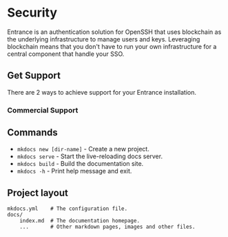 # Security

Entrance is an authentication solution for OpenSSH that  uses blockchain as the
underlying infrastructure to manage users and keys. Leveraging
blockchain means that you don't have to run your own
infrastructure for a central component that handle your SSO.

## Get Support

There are 2 ways to achieve support for your Entrance installation.

### Commercial Support

## Commands

* `mkdocs new [dir-name]` - Create a new project.
* `mkdocs serve` - Start the live-reloading docs server.
* `mkdocs build` - Build the documentation site.
* `mkdocs -h` - Print help message and exit.

## Project layout

    mkdocs.yml    # The configuration file.
    docs/
        index.md  # The documentation homepage.
        ...       # Other markdown pages, images and other files.
